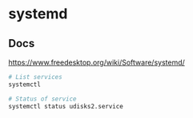 # systemd

## Docs
https://www.freedesktop.org/wiki/Software/systemd/

```bash
# List services
systemctl

# Status of service 
systemctl status udisks2.service


```